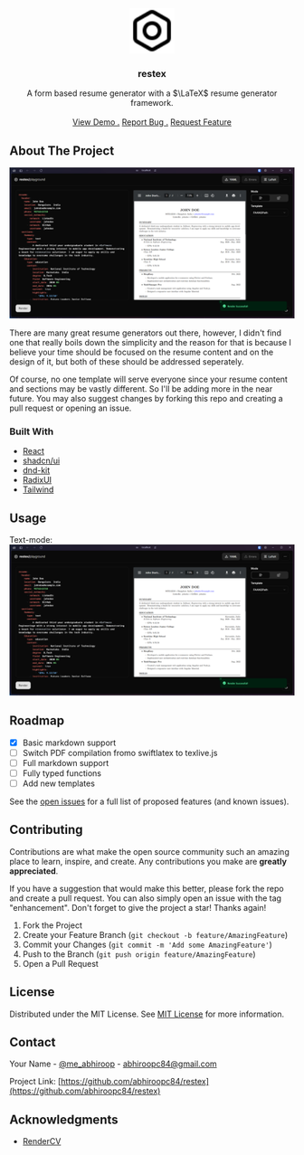 <br/>
<div align="center">
<a href="https://github.com/abhiroopc84/restex">
<img src="./public/restex.svg" alt="Logo" width="80" height="80">
</a>
<h3 align="center">restex</h3>
<p align="center">
A form based resume generator with a $\LaTeX$ resume generator framework.

<br/>
<br/>
<a href="https://github.com/abhiroopc84/restex">View Demo .</a>  
<a href="https://github.com/abhiroopc84/restex/issues/new?labels=bug&template=bug-report---.md">Report Bug .</a>
<a href="https://github.com/abhiroopc84/restex/issues/new?labels=enhancement&template=feature-request---.md">Request Feature</a>
</p>
</div>

 ## About The Project

![Product Screenshot](./public/textmode_screen.png)

There are many great resume generators out there, however, I didn't find one that really boils down the simplicity and the reason for that is because I believe your time should be focused on the resume content and on the design of it, but both of these should be addressed seperately.

Of course, no one template will serve everyone since your resume content and sections may be vastly different. So I'll be adding more in the near future. You may also suggest changes by forking this repo and creating a pull request or opening an issue.

 ### Built With

- [React](https://reactjs.org)
- [shadcn/ui](https://ui.shadcn.com/)
- [dnd-kit](https://dndkit.com/)
- [RadixUI](https://www.radix-ui.com/)
- [Tailwind](https://tailwindcss.com/)

 <!-- ## Getting Started

To get a local copy up and running follow these simple steps.
1. Clone the repository to your local system.
2. Install packages required.
   ```bash
   npm i
   ``` -->

 <!-- ### Installation

_Below is an example of how you can instruct your audience on installing and setting up your app. This template doesn't rely on any external dependencies or services._

1. Get a free API Key at [https://example.com](https://example.com)
2. Clone the repo
   ```sh
   git clone https://github.com/your_username_/Project-Name.git
   ```
3. Install NPM packages
   ```sh
   npm install
   ```
4. Enter your API in `config.js`
   ```js
   const API_KEY = "ENTER YOUR API";
   ``` -->
 ## Usage

Text-mode:
![TextMode Screenshot](./public/textmode_screen.png)


<!-- _For more examples, please refer to the [Documentation](https://example.com)_ -->
 ## Roadmap
- [x] Basic markdown support
- [ ] Switch PDF compilation fromo swiftlatex to texlive.js
- [ ] Full markdown support
- [ ] Fully typed functions
- [ ] Add new templates

See the [open issues](https://github.com/abhiroopc84/restex/issues) for a full list of proposed features (and known issues).
 ## Contributing

Contributions are what make the open source community such an amazing place to learn, inspire, and create. Any contributions you make are **greatly appreciated**.

If you have a suggestion that would make this better, please fork the repo and create a pull request. You can also simply open an issue with the tag "enhancement".
Don't forget to give the project a star! Thanks again!

1. Fork the Project
2. Create your Feature Branch (`git checkout -b feature/AmazingFeature`)
3. Commit your Changes (`git commit -m 'Add some AmazingFeature'`)
4. Push to the Branch (`git push origin feature/AmazingFeature`)
5. Open a Pull Request
 ## License

Distributed under the MIT License. See [MIT License](https://opensource.org/licenses/MIT) for more information.
 ## Contact

Your Name - [@me_abhiroop](https://x.com/me_abhiroop) - abhiroopc84@gmail.com

Project Link: [https://github.com/abhiroopc84/restex](https://github.com/abhiroopc84/restex)
 ## Acknowledgments

- [RenderCV](https://github.com/sinaatalay/rendercv)

